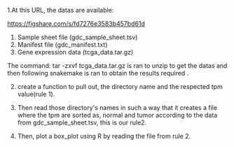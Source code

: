 1.At this URL, the datas are available:

https://figshare.com/s/fd7276e3583b457bd61d

1. Sample sheet file (gdc_sample_sheet.tsv)
2. Manifest file (gdc_manifest.txt)
3. Gene expression data (tcga_data.tar.gz)

The command: tar -zxvf tcga_data.tar.gz is ran to unzip to get the datas and then following snakemake is ran to obtain the results required .
   
2.  create a function to pull out, the directory name and the respected tpm value(rule 1).

3. Then read those directory's names in such a way that it creates a file where the tpm are sorted as, normal and tumor according to the data from gdc_sample_sheet.tsv, this is our rule2.

4.  Then, plot a box_plot using R by reading the file from rule 2.
